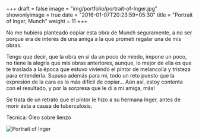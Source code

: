 +++
draft = false
image = "img/portfolio/portrait-of-Inger.jpg"
showonlyimage = true
date = "2016-01-07T20:23:59+05:30"
title = "Portrait of Inger, Munch"
weight = 11
+++

No me hubiera planteado copiar esta obra de Munch seguramente, a no ser porque era de interés de una amiga a la que prometí regalar una de mis obras.
<!--more-->

Tengo que decir, que la obra en sí da un poco de miedo, impone un poco, no tiene la alegría que mis obras anteriores, aunque, lo mejor de ella es que te traslada a la época que estuvo viviendo el pintor de melancolía y tristeza para entenderla. Supuso además para mi, todo un reto puesto que la expresión de la cara es lo más difícil de copiar... Aún así, estoy contenta con el resultado, y por la sorpresa que le di a mi amiga, más!

Se trata de un retrato que el pintor le hizo a su hermana Inger, antes de morir ésta a causa de tuberculosis.

Técnica: Óleo sobre lienzo

![Portrait of Inger](/img/portfolio/portrait-of-Inger.jpg)
